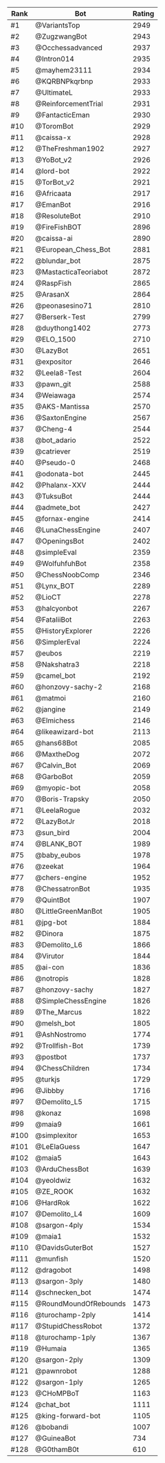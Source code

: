 Rank|Bot|Rating
---|---|---
#1|@VariantsTop|2949
#2|@ZugzwangBot|2943
#3|@Occhessadvanced|2937
#4|@Intron014|2935
#5|@mayhem23111|2934
#6|@KQRBNPkqrbnp|2933
#7|@UltimateL|2933
#8|@ReinforcementTrial|2931
#9|@FantacticEman|2930
#10|@ToromBot|2929
#11|@caissa-x|2928
#12|@TheFreshman1902|2927
#13|@YoBot_v2|2926
#14|@lord-bot|2922
#15|@TorBot_v2|2921
#16|@Africaata|2917
#17|@EmanBot|2916
#18|@ResoluteBot|2910
#19|@FireFishBOT|2896
#20|@caissa-ai|2890
#21|@European_Chess_Bot|2881
#22|@blundar_bot|2875
#23|@MastacticaTeoriabot|2872
#24|@RaspFish|2865
#25|@ArasanX|2864
#26|@peonasesino71|2810
#27|@Berserk-Test|2799
#28|@duythong1402|2773
#29|@ELO_1500|2710
#30|@LazyBot|2651
#31|@expositor|2646
#32|@Leela8-Test|2604
#33|@pawn_git|2588
#34|@Weiawaga|2574
#35|@AKS-Mantissa|2570
#36|@SaxtonEngine|2567
#37|@Cheng-4|2544
#38|@bot_adario|2522
#39|@catriever|2519
#40|@Pseudo-0|2468
#41|@odonata-bot|2445
#42|@Phalanx-XXV|2444
#43|@TuksuBot|2444
#44|@admete_bot|2427
#45|@fornax-engine|2414
#46|@LunaChessEngine|2407
#47|@OpeningsBot|2402
#48|@simpleEval|2359
#49|@WolfuhfuhBot|2358
#50|@ChessNoobComp|2346
#51|@Lynx_BOT|2289
#52|@LioCT|2278
#53|@halcyonbot|2267
#54|@FataliiBot|2263
#55|@HistoryExplorer|2226
#56|@SimplerEval|2224
#57|@eubos|2219
#58|@Nakshatra3|2218
#59|@camel_bot|2192
#60|@honzovy-sachy-2|2168
#61|@matmoi|2160
#62|@jangine|2149
#63|@Elmichess|2146
#64|@likeawizard-bot|2113
#65|@hans68Bot|2085
#66|@MaxtheDog|2072
#67|@Calvin_Bot|2069
#68|@GarboBot|2059
#69|@myopic-bot|2058
#70|@Boris-Trapsky|2050
#71|@LeelaRogue|2032
#72|@LazyBotJr|2018
#73|@sun_bird|2004
#74|@BLANK_BOT|1989
#75|@baby_eubos|1978
#76|@zeekat|1964
#77|@chers-engine|1952
#78|@ChessatronBot|1935
#79|@QuintBot|1907
#80|@LittleGreenManBot|1905
#81|@jpg-bot|1884
#82|@Dinora|1875
#83|@Demolito_L6|1866
#84|@Virutor|1844
#85|@ai-con|1836
#86|@notropis|1828
#87|@honzovy-sachy|1827
#88|@SimpleChessEngine|1826
#89|@The_Marcus|1822
#90|@melsh_bot|1805
#91|@AshNostromo|1774
#92|@Trollfish-Bot|1739
#93|@postbot|1737
#94|@ChessChildren|1734
#95|@turkjs|1729
#96|@Jibbby|1716
#97|@Demolito_L5|1715
#98|@konaz|1698
#99|@maia9|1661
#100|@simplexitor|1653
#101|@LeElaGuess|1647
#102|@maia5|1643
#103|@ArduChessBot|1639
#104|@yeoldwiz|1632
#105|@ZE_ROOK|1632
#106|@HardRok|1622
#107|@Demolito_L4|1609
#108|@sargon-4ply|1534
#109|@maia1|1532
#110|@DavidsGuterBot|1527
#111|@munfish|1520
#112|@dragobot|1498
#113|@sargon-3ply|1480
#114|@schnecken_bot|1474
#115|@RoundMoundOfRebounds|1473
#116|@turochamp-2ply|1414
#117|@StupidChessRobot|1372
#118|@turochamp-1ply|1367
#119|@Humaia|1365
#120|@sargon-2ply|1309
#121|@pawnrobot|1288
#122|@sargon-1ply|1265
#123|@CHoMPBoT|1163
#124|@chat_bot|1111
#125|@king-forward-bot|1105
#126|@bobandi|1007
#127|@GuineaBot|734
#128|@G0thamB0t|610
